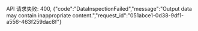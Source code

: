 API 请求失败: 400, {"code":"DataInspectionFailed","message":"Output data may contain inappropriate content.","request_id":"051abce1-0d38-9df1-a556-463f259dac8f"}
